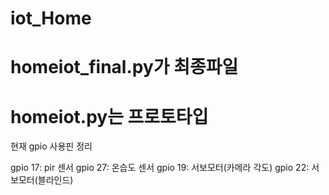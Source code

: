 # iot_Home
# homeiot_final.py가 최종파일
# homeiot.py는 프로토타입

현재 gpio 사용핀 정리 

gpio 17: pir 센서
gpio 27: 온습도 센서 
gpio 19: 서보모터(카메라 각도) 
gpio 22: 서보모터(블라인드) 
